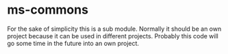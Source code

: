 # ms-commons

For the sake of simplicity this is a sub module. Normally it should be an own project because it can be used in different projects.
Probably this code will go some time in the future into an own project.
